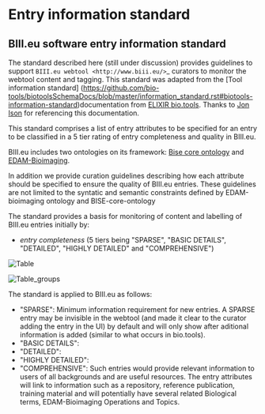 Entry information standard
===================================
BIII.eu software entry information standard
----------------------------------
The standard described here (still under discussion) provides guidelines to support `BIII.eu webtool <http://www.biii.eu/>`_ curators to monitor the webtool content and tagging. This standard was adapted from the [Tool information standard] (https://github.com/bio-tools/biotoolsSchemaDocs/blob/master/information_standard.rst#biotools-information-standard)documentation from [ELIXIR bio.tools](https://github.com/bio-tools/). Thanks to [Jon Ison](https://github.com/joncison) for referencing this documentation. 

This standard comprises a list of entry attributes to be specified for an entry to be classified in a 5 tier rating of entry completeness and quality in BIII.eu.

BIII.eu includes two ontologies on its framework: [Bise core ontology](https://github.com/NeuBIAS/bise-core-ontology) and [EDAM-Bioimaging](https://github.com/edamontology/edam-bioimaging>). 

In addition we provide curation guidelines describing how each attribute should be specified to ensure the quality of BIII.eu entries. These guidelines are not limited to the syntatic and semantic constraints defined by EDAM-bioimaging ontology and BISE-core-ontology

The standard provides a basis for monitoring of content and labelling of BIII.eu entries initially by: 

* *entry completeness* (5 tiers being "SPARSE", "BASIC DETAILS", "DETAILED", "HIGHLY DETAILED" and "COMPREHENSIVE")

![Table](/docs/Table.PNG)

![Table_groups](/docs/Table_groups.PNG)



The standard is applied to BIII.eu as follows: 

* "SPARSE": Minimum information requirement for new entries. A SPARSE entry may be invisible in the webtool (and made it clear to the curator adding the entry in the UI) by default and will only show after aditional information is added (similar to what occurs in bio.tools). 
* "BASIC DETAILS":
* "DETAILED":
* "HIGHLY DETAILED":
* "COMPREHENSIVE": Such entries would provide relevant information to users of all backgrounds and are useful resources. The entry attributes will link to information such as a repository, reference publication, training material and will potentially have several related Biological terms, EDAM-Bioimaging Operations and Topics. 
